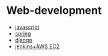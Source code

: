 # Web-development
- [javascript](https://github.com/vacu9708/Tools-etc/tree/main/Javascript)
- [spring](https://github.com/vacu9708/Tools-etc/tree/main/spring)
- [django](https://github.com/vacu9708/Tools-etc/tree/main/django)
- [jenkins+AWS EC2](https://github.com/vacu9708/Tools-etc/blob/main/jenkins%2Bdocker%2BAWS.md)
